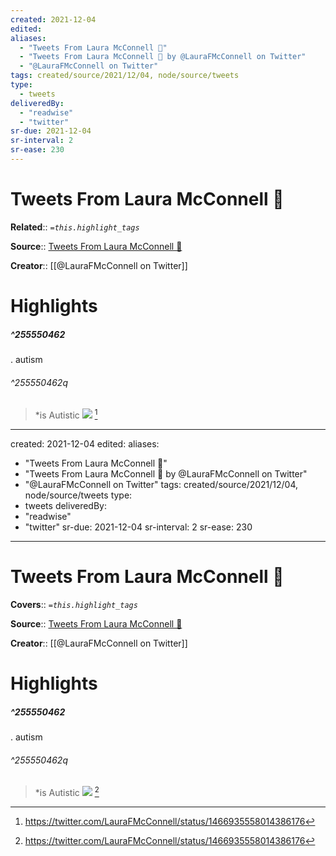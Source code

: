 ```yaml
---
created: 2021-12-04
edited:
aliases:
  - "Tweets From Laura McConnell 🦡"
  - "Tweets From Laura McConnell 🦡 by @LauraFMcConnell on Twitter"
  - "@LauraFMcConnell on Twitter"
tags: created/source/2021/12/04, node/source/tweets
type: 
  - tweets
deliveredBy: 
  - "readwise"
  - "twitter"
sr-due: 2021-12-04
sr-interval: 2
sr-ease: 230
---
```

# Tweets From Laura McConnell 🦡

**Related**:: 
*`=this.highlight_tags`*

**Source**:: [Tweets From Laura McConnell 🦡](https://twitter.com/LauraFMcConnell)

**Creator**:: [[@LauraFMcConnell on Twitter]]

# Highlights
##### ^255550462

. autism  


###### ^255550462q

> *is Autistic 
> ![](https://pbs.twimg.com/media/FFuaHVqWUAUn7UJ.jpg) 
  [^255550462]

[^255550462]: https://twitter.com/LauraFMcConnell/status/1466935558014386176

---
created: 2021-12-04
edited:
aliases:
  - "Tweets From Laura McConnell 🦡"
  - "Tweets From Laura McConnell 🦡 by @LauraFMcConnell on Twitter"
  - "@LauraFMcConnell on Twitter"
tags: created/source/2021/12/04, node/source/tweets
type: 
  - tweets
deliveredBy: 
  - "readwise"
  - "twitter"
sr-due: 2021-12-04
sr-interval: 2
sr-ease: 230
---
# Tweets From Laura McConnell 🦡

**Covers**:: 
*`=this.highlight_tags`*

**Source**:: [Tweets From Laura McConnell 🦡](https://twitter.com/LauraFMcConnell)

**Creator**:: [[@LauraFMcConnell on Twitter]]

# Highlights
##### ^255550462

. autism  


###### ^255550462q

> *is Autistic 
> ![](https://pbs.twimg.com/media/FFuaHVqWUAUn7UJ.jpg) 
  [^255550462]

[^255550462]: https://twitter.com/LauraFMcConnell/status/1466935558014386176

